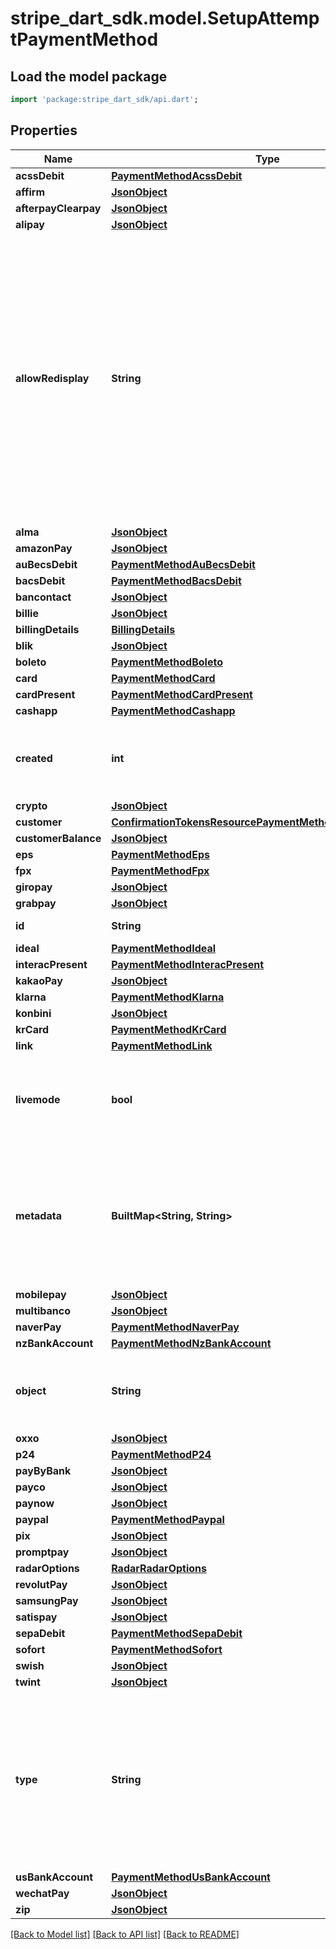 # stripe_dart_sdk.model.SetupAttemptPaymentMethod

## Load the model package
```dart
import 'package:stripe_dart_sdk/api.dart';
```

## Properties
Name | Type | Description | Notes
------------ | ------------- | ------------- | -------------
**acssDebit** | [**PaymentMethodAcssDebit**](PaymentMethodAcssDebit.md) |  | [optional] 
**affirm** | [**JsonObject**](.md) |  | [optional] 
**afterpayClearpay** | [**JsonObject**](.md) |  | [optional] 
**alipay** | [**JsonObject**](.md) |  | [optional] 
**allowRedisplay** | **String** | This field indicates whether this payment method can be shown again to its customer in a checkout flow. Stripe products such as Checkout and Elements use this field to determine whether a payment method can be shown as a saved payment method in a checkout flow. The field defaults to “unspecified”. | [optional] 
**alma** | [**JsonObject**](.md) |  | [optional] 
**amazonPay** | [**JsonObject**](.md) |  | [optional] 
**auBecsDebit** | [**PaymentMethodAuBecsDebit**](PaymentMethodAuBecsDebit.md) |  | [optional] 
**bacsDebit** | [**PaymentMethodBacsDebit**](PaymentMethodBacsDebit.md) |  | [optional] 
**bancontact** | [**JsonObject**](.md) |  | [optional] 
**billie** | [**JsonObject**](.md) |  | [optional] 
**billingDetails** | [**BillingDetails**](BillingDetails.md) |  | 
**blik** | [**JsonObject**](.md) |  | [optional] 
**boleto** | [**PaymentMethodBoleto**](PaymentMethodBoleto.md) |  | [optional] 
**card** | [**PaymentMethodCard**](PaymentMethodCard.md) |  | [optional] 
**cardPresent** | [**PaymentMethodCardPresent**](PaymentMethodCardPresent.md) |  | [optional] 
**cashapp** | [**PaymentMethodCashapp**](PaymentMethodCashapp.md) |  | [optional] 
**created** | **int** | Time at which the object was created. Measured in seconds since the Unix epoch. | 
**crypto** | [**JsonObject**](.md) |  | [optional] 
**customer** | [**ConfirmationTokensResourcePaymentMethodPreviewCustomer**](ConfirmationTokensResourcePaymentMethodPreviewCustomer.md) |  | [optional] 
**customerBalance** | [**JsonObject**](.md) |  | [optional] 
**eps** | [**PaymentMethodEps**](PaymentMethodEps.md) |  | [optional] 
**fpx** | [**PaymentMethodFpx**](PaymentMethodFpx.md) |  | [optional] 
**giropay** | [**JsonObject**](.md) |  | [optional] 
**grabpay** | [**JsonObject**](.md) |  | [optional] 
**id** | **String** | Unique identifier for the object. | 
**ideal** | [**PaymentMethodIdeal**](PaymentMethodIdeal.md) |  | [optional] 
**interacPresent** | [**PaymentMethodInteracPresent**](PaymentMethodInteracPresent.md) |  | [optional] 
**kakaoPay** | [**JsonObject**](.md) |  | [optional] 
**klarna** | [**PaymentMethodKlarna**](PaymentMethodKlarna.md) |  | [optional] 
**konbini** | [**JsonObject**](.md) |  | [optional] 
**krCard** | [**PaymentMethodKrCard**](PaymentMethodKrCard.md) |  | [optional] 
**link** | [**PaymentMethodLink**](PaymentMethodLink.md) |  | [optional] 
**livemode** | **bool** | Has the value `true` if the object exists in live mode or the value `false` if the object exists in test mode. | 
**metadata** | **BuiltMap&lt;String, String&gt;** | Set of [key-value pairs](https://stripe.com/docs/api/metadata) that you can attach to an object. This can be useful for storing additional information about the object in a structured format. | [optional] 
**mobilepay** | [**JsonObject**](.md) |  | [optional] 
**multibanco** | [**JsonObject**](.md) |  | [optional] 
**naverPay** | [**PaymentMethodNaverPay**](PaymentMethodNaverPay.md) |  | [optional] 
**nzBankAccount** | [**PaymentMethodNzBankAccount**](PaymentMethodNzBankAccount.md) |  | [optional] 
**object** | **String** | String representing the object's type. Objects of the same type share the same value. | 
**oxxo** | [**JsonObject**](.md) |  | [optional] 
**p24** | [**PaymentMethodP24**](PaymentMethodP24.md) |  | [optional] 
**payByBank** | [**JsonObject**](.md) |  | [optional] 
**payco** | [**JsonObject**](.md) |  | [optional] 
**paynow** | [**JsonObject**](.md) |  | [optional] 
**paypal** | [**PaymentMethodPaypal**](PaymentMethodPaypal.md) |  | [optional] 
**pix** | [**JsonObject**](.md) |  | [optional] 
**promptpay** | [**JsonObject**](.md) |  | [optional] 
**radarOptions** | [**RadarRadarOptions**](RadarRadarOptions.md) |  | [optional] 
**revolutPay** | [**JsonObject**](.md) |  | [optional] 
**samsungPay** | [**JsonObject**](.md) |  | [optional] 
**satispay** | [**JsonObject**](.md) |  | [optional] 
**sepaDebit** | [**PaymentMethodSepaDebit**](PaymentMethodSepaDebit.md) |  | [optional] 
**sofort** | [**PaymentMethodSofort**](PaymentMethodSofort.md) |  | [optional] 
**swish** | [**JsonObject**](.md) |  | [optional] 
**twint** | [**JsonObject**](.md) |  | [optional] 
**type** | **String** | The type of the PaymentMethod. An additional hash is included on the PaymentMethod with a name matching this value. It contains additional information specific to the PaymentMethod type. | 
**usBankAccount** | [**PaymentMethodUsBankAccount**](PaymentMethodUsBankAccount.md) |  | [optional] 
**wechatPay** | [**JsonObject**](.md) |  | [optional] 
**zip** | [**JsonObject**](.md) |  | [optional] 

[[Back to Model list]](../README.md#documentation-for-models) [[Back to API list]](../README.md#documentation-for-api-endpoints) [[Back to README]](../README.md)


